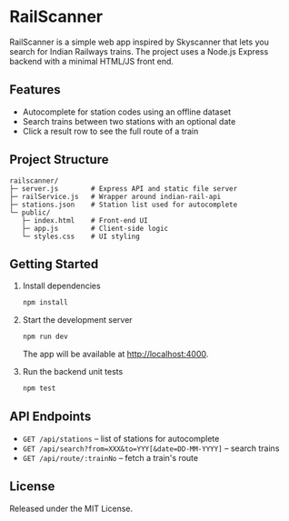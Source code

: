 # RailScanner


RailScanner is a simple web app inspired by Skyscanner that lets you search for Indian Railways trains. The project uses a Node.js Express backend with a minimal HTML/JS front end.

## Features

- Autocomplete for station codes using an offline dataset
- Search trains between two stations with an optional date
- Click a result row to see the full route of a train

## Project Structure

```
railscanner/
├─ server.js        # Express API and static file server
├─ railService.js   # Wrapper around indian-rail-api
├─ stations.json    # Station list used for autocomplete
└─ public/
   ├─ index.html    # Front‑end UI
   ├─ app.js        # Client-side logic
   └─ styles.css    # UI styling

```

## Getting Started

1. Install dependencies
   ```bash
   npm install
   ```
2. Start the development server
   ```bash
   npm run dev
   ```
   The app will be available at [http://localhost:4000](http://localhost:4000).

3. Run the backend unit tests
   ```bash
   npm test
   ```
## API Endpoints

- `GET /api/stations` – list of stations for autocomplete
- `GET /api/search?from=XXX&to=YYY[&date=DD-MM-YYYY]` – search trains
- `GET /api/route/:trainNo` – fetch a train's route

## License

Released under the MIT License.
